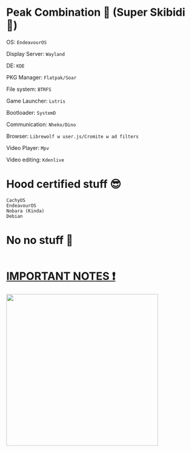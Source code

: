 # Peak Combination 👑 (Super Skibidi 🚽)

OS: `EndeavourOS`

Display Server: `Wayland`

DE: `KDE`

PKG Manager: `Flatpak/Soar`

File system: `BTRFS`

Game Launcher: `Lutris`

Bootloader: `SystemD`

Communication: `Nheko/Dino`

Browser: `Librewolf w user.js/Cromite w ad filters`

Video Player: `Mpv`

Video editing: `Kdenlive`

# Hood certified stuff 😎
```
CachyOS
EndeavourOS
Nobara (Kinda)
Debian
```

# No no stuff 💩
```
```

# [IMPORTANT NOTES ❗](https://github.com/Twig6943/dotfiles/tree/main/Notes)

<img src="https://assets.mycast.io/actor_images/actor-man-batman-arkham-977281_small.jpg" width="400"/>
